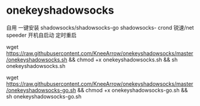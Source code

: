 # onekeyshadowsocks
 自用 一键安装 shadowsocks/shadowsocks-go shadowsocks- crond
  锐速/net speeder  开机自启动  定时重启
  
wget https://raw.githubusercontent.com/KneeArrow/onekeyshadowsocks/master/onekeyshadowsocks.sh && chmod +x onekeyshadowsocks.sh && sh onekeyshadowsocks.sh 

wget https://raw.githubusercontent.com/KneeArrow/onekeyshadowsocks/master/onekeyshadowsocks-go.sh && chmod +x onekeyshadowsocks-go.sh && sh onekeyshadowsocks-go.sh 
